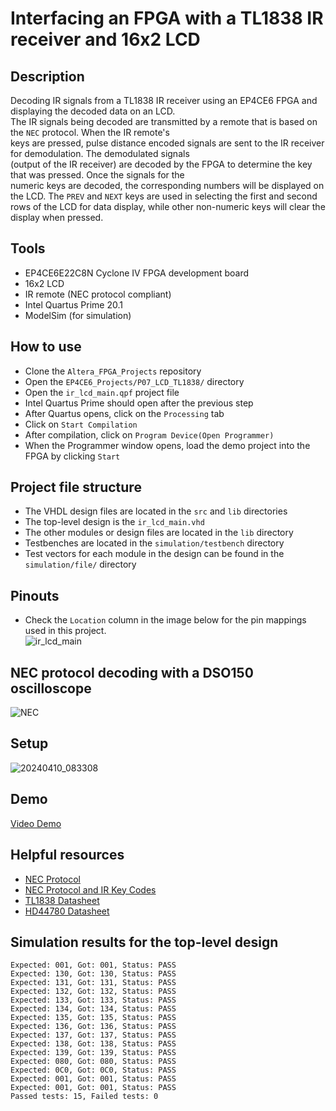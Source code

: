 # Interfacing an FPGA with a TL1838 IR receiver and 16x2 LCD    
## Description  
Decoding IR signals from a TL1838 IR receiver using an EP4CE6 FPGA and displaying the decoded data on an LCD.  
The IR signals being decoded are transmitted by a remote that is based on the ``NEC`` protocol. When the IR remote's  
keys are pressed, pulse distance encoded signals are sent to the IR receiver for demodulation. The demodulated signals   
(output of the IR receiver) are decoded by the FPGA to determine the key that was pressed. Once the signals for the  
numeric keys are decoded, the corresponding numbers will be displayed on the LCD. The ``PREV`` and ``NEXT`` keys are 
used in selecting the first and second rows of the LCD for data display, while other non-numeric keys will clear the  
display when pressed.     

## Tools  
- EP4CE6E22C8N Cyclone IV FPGA development board
- 16x2 LCD
- IR remote (NEC protocol compliant)  
- Intel Quartus Prime 20.1
- ModelSim (for simulation)  

## How to use  
- Clone the ``Altera_FPGA_Projects`` repository   
- Open the ``EP4CE6_Projects/P07_LCD_TL1838/`` directory  
- Open the ``ir_lcd_main.qpf`` project file   
- Intel Quartus Prime should open after the previous step   
- After Quartus opens, click on the ``Processing`` tab  
- Click on ``Start Compilation``  
- After compilation, click on ``Program Device(Open Programmer)``  
- When the Programmer window opens, load the demo project into the FPGA by clicking ``Start``

## Project file structure  
- The VHDL design files are located in the ``src`` and ``lib`` directories  
- The top-level design is the ``ir_lcd_main.vhd``  
- The other modules or design files are located in the ``lib`` directory
- Testbenches are located in the ``simulation/testbench`` directory
- Test vectors for each module in the design can be found in the ``simulation/file/`` directory

## Pinouts  
- Check the ``Location`` column in the image below for the pin mappings used in this project.   
![ir_lcd_main](https://github.com/MUDAL/Altera_FPGA_Projects/assets/46250887/41ac8c2d-b343-4167-b42b-620e50b5457f)   

## NEC protocol decoding with a DSO150 oscilloscope     
![NEC](https://github.com/MUDAL/Altera_FPGA_Projects/assets/46250887/8e3bbd63-6ec4-4dc6-a570-4563cf178864)  

## Setup    
![20240410_083308](https://github.com/MUDAL/Altera_FPGA_Projects/assets/46250887/13abb2c0-a762-499d-b388-083469d9e9a7)  

## Demo  
[Video Demo](https://drive.google.com/file/d/16wB_Ut3Pbu6KI1LPfc0oO00kMDnGC6wa/view?usp=sharing)    

## Helpful resources  
- [NEC Protocol](https://techdocs.altium.com/display/FPGA/NEC%2bInfrared%2bTransmission%2bProtocol)
- [NEC Protocol and IR Key Codes](https://exploreembedded.com/wiki/NEC_IR_Remote_Control_Interface_with_8051)
- [TL1838 Datasheet](https://drive.google.com/file/d/1RJ-HkZsTznqVyAxnRvhQzwTLbh1ikSYC/view?usp=sharing)
- [HD44780 Datasheet](https://drive.google.com/file/d/1kYVwqbIjYVIVPkjs03y40AUIAiwOctcV/view?usp=drive_link)    

## Simulation results for the top-level design  
```
Expected: 001, Got: 001, Status: PASS
Expected: 130, Got: 130, Status: PASS
Expected: 131, Got: 131, Status: PASS
Expected: 132, Got: 132, Status: PASS
Expected: 133, Got: 133, Status: PASS
Expected: 134, Got: 134, Status: PASS
Expected: 135, Got: 135, Status: PASS
Expected: 136, Got: 136, Status: PASS
Expected: 137, Got: 137, Status: PASS
Expected: 138, Got: 138, Status: PASS
Expected: 139, Got: 139, Status: PASS
Expected: 080, Got: 080, Status: PASS
Expected: 0C0, Got: 0C0, Status: PASS
Expected: 001, Got: 001, Status: PASS
Expected: 001, Got: 001, Status: PASS
Passed tests: 15, Failed tests: 0
```

